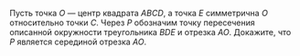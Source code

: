 Пусть точка $O$ — центр квадрата $ABCD$, а точка $E$ симметрична $O$ относительно точки $C$. Через $P$ обозначим точку пересечения описанной окружности треугольника $BDE$ и отрезка $AO$. Докажите, что $P$ является серединой отрезка $AO$.